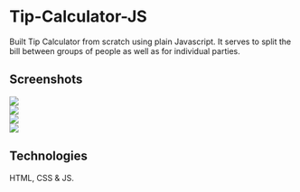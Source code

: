 # Tip-Calculator-JS

Built Tip Calculator from scratch using plain Javascript. It serves to split the bill between groups of people as well as for individual parties. 

## Screenshots 

<img src="https://i.pinimg.com/originals/8a/dd/dd/8adddd304af7339d08d0d1b867ce9084.png"> <br>
<img src="https://i.pinimg.com/originals/9c/31/34/9c313419739698ce679d68752cfb41ac.png"> <br>
<img src="https://i.pinimg.com/originals/12/7d/eb/127deb3ac19bf44c4f367ba735467c01.png"> <br>
<img src="https://i.pinimg.com/originals/f7/bb/e6/f7bbe6cd425ddb1bd9cb3684377462bd.png"><br>

## Technologies 

HTML, CSS & JS.
